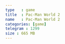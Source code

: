 ```yaml
---
type   : game
title  : Pac-Man World 2
name   : Pac-Man World 2
categories: [game]
telegram : 1299
size : 665 MB
---
```



